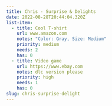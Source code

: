 ```yaml
---
title: Chris - Surprise & Delights
date: 2022-08-28T20:44:04.320Z
list-item:
  - title: Cool T-shirt
    url: www.amazon.com
    notes: "Color: Gray, Size: Medium"
    priority: medium
    needs: 2
    has: 0
  - title: Video game
    url: https://www.ebay.com
    notes: dlc version please
    priority: high
    needs: 1
    has: 0
slug: chris-surprise-delight
---
```

